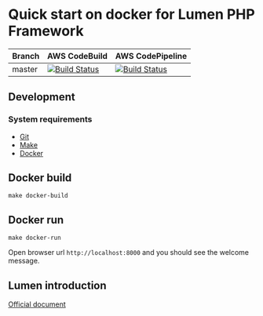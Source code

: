 # Quick start on docker for Lumen PHP Framework

| Branch | AWS CodeBuild                                                                                                                                                                                                                                                                                                                                                                                                                                                                                  | AWS CodePipeline                                                                                                                                                                                                                                             |
| ------ | ---------------------------------------------------------------------------------------------------------------------------------------------------------------------------------------------------------------------------------------------------------------------------------------------------------------------------------------------------------------------------------------------------------------------------------------------------------------------------------------------- | ------------------------------------------------------------------------------------------------------------------------------------------------------------------------------------------------------------------------------------------------------------ |
| master | [![Build Status](https://codebuild.ap-northeast-1.amazonaws.com/badges?uuid=eyJlbmNyeXB0ZWREYXRhIjoiQnd4S01CbVFWQ1NiMWZBU21nZnk5bUkwanY2M0tUeXZrbllMVlFVM1R6M0dwR1FRQ0xRL0ZKaENvWW9hL0FHdTBHejhGdjZMazFrQWd3UFAvVXd5Z2ZZPSIsIml2UGFyYW1ldGVyU3BlYyI6ImVaYUpyL3pReFExWXprN3MiLCJtYXRlcmlhbFNldFNlcmlhbCI6MX0%3D&branch=master)](https://ap-northeast-1.console.aws.amazon.com/codesuite/codebuild/482631629698/projects/LumenDockerDevCodeBuildExcl-RqdQtQQUeQUS/history?region=ap-northeast-1) | [![Build Status](https://lumendockerawscicdinfras-codepipelinestatusbadgeb-k6ipyxhi8hoi.s3-ap-northeast-1.amazonaws.com/dev-latest-build.svg#1)](https://ap-northeast-1.console.aws.amazon.com/codesuite/codepipeline/pipelines/LumenDockerDevPipeline/view) |

## Development

### System requirements

-   [Git](https://git-scm.com/)
-   [Make](https://www.gnu.org/software/make/)
-   [Docker](https://www.docker.com/)

## Docker build

```
make docker-build
```

## Docker run

```
make docker-run
```

Open browser url `http://localhost:8000` and you should see the welcome message.

## Lumen introduction

[Official document](https://github.com/laravel/lumen/blob/master/README.md)
